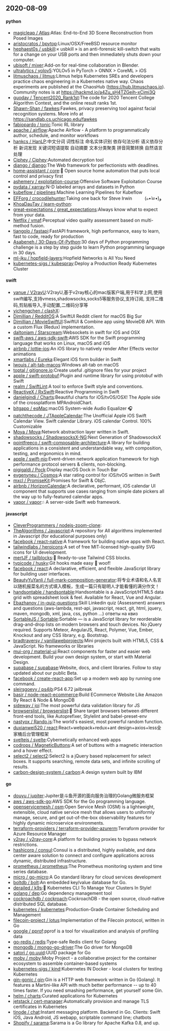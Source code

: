 ## 2020-08-09

#### python
* [magicleap / Atlas](https://github.com/magicleap/Atlas):Atlas: End-to-End 3D Scene Reconstruction from Posed Images
* [aristocratos / bpytop](https://github.com/aristocratos/bpytop):Linux/OSX/FreeBSD resource monitor
* [hephaest0s / usbkill](https://github.com/hephaest0s/usbkill):« usbkill » is an anti-forensic kill-switch that waits for a change on your USB ports and then immediately shuts down your computer.
* [ubisoft / mixer](https://github.com/ubisoft/mixer):Add-on for real-time collaboration in Blender.
* [ultralytics / yolov5](https://github.com/ultralytics/yolov5):YOLOv5 in PyTorch > ONNX > CoreML > iOS
* [litmuschaos / litmus](https://github.com/litmuschaos/litmus):Litmus helps Kubernetes SREs and developers practice chaos engineering in a Kubernetes native way. Chaos experiments are published at the ChaosHub (https://hub.litmuschaos.io). Community notes is at https://hackmd.io/a4Zu_sH4TZGeih-xCimi3Q
* [guoday / Tencent2020_Rank1st](https://github.com/guoday/Tencent2020_Rank1st):The code for 2020 Tencent College Algorithm Contest, and the online result ranks 1st.
* [Shawn-Shan / fawkes](https://github.com/Shawn-Shan/fawkes):Fawkes, privacy preserving tool against facial recognition systems. More info at https://sandlab.cs.uchicago.edu/fawkes
* [fabiopardo / tonic](https://github.com/fabiopardo/tonic):Tonic RL library
* [apache / airflow](https://github.com/apache/airflow):Apache Airflow - A platform to programmatically author, schedule, and monitor workflows
* [hankcs / HanLP](https://github.com/hankcs/HanLP):中文分词 词性标注 命名实体识别 依存句法分析 语义依存分析 新词发现 关键词短语提取 自动摘要 文本分类聚类 拼音简繁转换 自然语言处理
* [Ciphey / Ciphey](https://github.com/Ciphey/Ciphey):Automated decryption tool
* [django / django](https://github.com/django/django):The Web framework for perfectionists with deadlines.
* [home-assistant / core](https://github.com/home-assistant/core):🏡
Open source home automation that puts local control and privacy first
* [ashemery / exploitation-course](https://github.com/ashemery/exploitation-course):Offensive Software Exploitation Course
* [pydata / xarray](https://github.com/pydata/xarray):N-D labeled arrays and datasets in Python
* [kubeflow / pipelines](https://github.com/kubeflow/pipelines):Machine Learning Pipelines for Kubeflow
* [EFForg / crocodilehunter](https://github.com/EFForg/crocodilehunter):Taking one back for Steve Irwin 　 　 (๑•̀ㅂ•́)و
* [KhoaDauTay / learn-python](https://github.com/KhoaDauTay/learn-python):
* [great-expectations / great_expectations](https://github.com/great-expectations/great_expectations):Always know what to expect from your data.
* [Netflix / vmaf](https://github.com/Netflix/vmaf):Perceptual video quality assessment based on multi-method fusion.
* [tiangolo / fastapi](https://github.com/tiangolo/fastapi):FastAPI framework, high performance, easy to learn, fast to code, ready for production
* [Asabeneh / 30-Days-Of-Python](https://github.com/Asabeneh/30-Days-Of-Python):30 days of Python programming challenge is a step by step guide to learn Python programming language in 30 days.
* [ml-jku / hopfield-layers](https://github.com/ml-jku/hopfield-layers):Hopfield Networks is All You Need
* [kubernetes-sigs / kubespray](https://github.com/kubernetes-sigs/kubespray):Deploy a Production Ready Kubernetes Cluster

#### swift
* [yanue / V2rayU](https://github.com/yanue/V2rayU):V2rayU,基于v2ray核心的mac版客户端,用于科学上网,使用swift编写,支持vmess,shadowsocks,socks5等服务协议,支持订阅, 支持二维码,剪贴板导入,手动配置,二维码分享等
* [yichengchen / clashX](https://github.com/yichengchen/clashX):
* [Dimillian / RedditOS](https://github.com/Dimillian/RedditOS):A SwiftUI Reddit client for macOS Big Sur
* [Dimillian / MovieSwiftUI](https://github.com/Dimillian/MovieSwiftUI):SwiftUI & Combine app using MovieDB API. With a custom Flux (Redux) implementation.
* [daltoniam / Starscream](https://github.com/daltoniam/Starscream):Websockets in swift for iOS and OSX
* [swift-aws / aws-sdk-swift](https://github.com/swift-aws/aws-sdk-swift):AWS SDK for the Swift programming language that works on Linux, macOS and iOS
* [airbnb / lottie-ios](https://github.com/airbnb/lottie-ios):An iOS library to natively render After Effects vector animations
* [xmartlabs / Eureka](https://github.com/xmartlabs/Eureka):Elegant iOS form builder in Swift
* [lwouis / alt-tab-macos](https://github.com/lwouis/alt-tab-macos):Windows alt-tab on macOS
* [toptal / gitignore.io](https://github.com/toptal/gitignore.io):Create useful .gitignore files for your project
* [apple / swift-protobuf](https://github.com/apple/swift-protobuf):Plugin and runtime library for using protobuf with Swift
* [realm / SwiftLint](https://github.com/realm/SwiftLint):A tool to enforce Swift style and conventions.
* [ReactiveX / RxSwift](https://github.com/ReactiveX/RxSwift):Reactive Programming in Swift
* [danielgindi / Charts](https://github.com/danielgindi/Charts):Beautiful charts for iOS/tvOS/OSX! The Apple side of the crossplatform MPAndroidChart.
* [bitgapp / eqMac](https://github.com/bitgapp/eqMac):macOS System-wide Audio Equalizer
🎧
* [patchthecode / JTAppleCalendar](https://github.com/patchthecode/JTAppleCalendar):The Unofficial Apple iOS Swift Calendar View. Swift calendar Library. iOS calendar Control. 100% Customizable
* [Moya / Moya](https://github.com/Moya/Moya):Network abstraction layer written in Swift.
* [shadowsocks / ShadowsocksX-NG](https://github.com/shadowsocks/ShadowsocksX-NG):Next Generation of ShadowsocksX
* [pointfreeco / swift-composable-architecture](https://github.com/pointfreeco/swift-composable-architecture):A library for building applications in a consistent and understandable way, with composition, testing, and ergonomics in mind.
* [apple / swift-nio](https://github.com/apple/swift-nio):Event-driven network application framework for high performance protocol servers & clients, non-blocking.
* [pigigaldi / Pock](https://github.com/pigigaldi/Pock):Display macOS Dock in Touch Bar
* [evgenyneu / Cosmos](https://github.com/evgenyneu/Cosmos):A star rating control for iOS/tvOS written in Swift
* [mxcl / PromiseKit](https://github.com/mxcl/PromiseKit):Promises for Swift & ObjC.
* [airbnb / HorizonCalendar](https://github.com/airbnb/HorizonCalendar):A declarative, performant, iOS calendar UI component that supports use cases ranging from simple date pickers all the way up to fully-featured calendar apps.
* [vapor / vapor](https://github.com/vapor/vapor):💧
A server-side Swift web framework.

#### javascript
* [CleverProgrammers / nodejs-zoom-clone](https://github.com/CleverProgrammers/nodejs-zoom-clone):
* [TheAlgorithms / Javascript](https://github.com/TheAlgorithms/Javascript):A repository for All algorithms implemented in Javascript (for educational purposes only)
* [facebook / react-native](https://github.com/facebook/react-native):A framework for building native apps with React.
* [tailwindlabs / heroicons](https://github.com/tailwindlabs/heroicons):A set of free MIT-licensed high-quality SVG icons for UI development.
* [mertJF / tailblocks](https://github.com/mertJF/tailblocks):🎉
Ready-to-use Tailwind CSS blocks.
* [typicode / husky](https://github.com/typicode/husky):Git hooks made easy
🐶
woof!
* [facebook / react](https://github.com/facebook/react):A declarative, efficient, and flexible JavaScript library for building user interfaces.
* [BeautyYuYanli / full-mark-composition-generator](https://github.com/BeautyYuYanli/full-mark-composition-generator):将专业术语和名人名言以随机报菜名的方式填入模板，生成一篇只有聪明人才能看懂的满分作文！
* [handsontable / handsontable](https://github.com/handsontable/handsontable):Handsontable is a JavaScript/HTML5 data grid with spreadsheet look & feel. Available for React, Vue and Angular.
* [Ebazhanov / in-quiz-questions](https://github.com/Ebazhanov/in-quiz-questions):Skill Linkedin quiz (Assessment) answers and questions (aws-lambda, rest-api, javascript, react, git, html, jquery, maven, mongodb, xml, java, css, python ...) ответы на квиз
* [SortableJS / Sortable](https://github.com/SortableJS/Sortable):Sortable — is a JavaScript library for reorderable drag-and-drop lists on modern browsers and touch devices. No jQuery required. Supports Meteor, AngularJS, React, Polymer, Vue, Ember, Knockout and any CSS library, e.g. Bootstrap.
* [bradtraversy / vanillawebprojects](https://github.com/bradtraversy/vanillawebprojects):Mini projects built with HTML5, CSS & JavaScript. No frameworks or libraries
* [mui-org / material-ui](https://github.com/mui-org/material-ui):React components for faster and easier web development. Build your own design system, or start with Material Design.
* [supabase / supabase](https://github.com/supabase/supabase):Website, docs, and client libraries. Follow to stay updated about our public Beta.
* [facebook / create-react-app](https://github.com/facebook/create-react-app):Set up a modern web app by running one command.
* [sleirsgoevy / ps4jb](https://github.com/sleirsgoevy/ps4jb):PS4 6.72 jailbreak
* [basir / node-react-ecommerce](https://github.com/basir/node-react-ecommerce):Build ECommerce Website Like Amazon By React & Node & MongoDB
* [sideway / joi](https://github.com/sideway/joi):The most powerful data validation library for JS
* [browserslist / browserslist](https://github.com/browserslist/browserslist):🦔
Share target browsers between different front-end tools, like Autoprefixer, Stylelint and babel-preset-env
* [nastyox / Rando.js](https://github.com/nastyox/Rando.js):The world's easiest, most powerful random function.
* [duxianwei520 / react](https://github.com/duxianwei520/react):React+webpack+redux+ant design+axios+less全家桶后台管理框架
* [sveltejs / svelte](https://github.com/sveltejs/svelte):Cybernetically enhanced web apps
* [codrops / MagneticButtons](https://github.com/codrops/MagneticButtons):A set of buttons with a magnetic interaction and a hover effect.
* [select2 / select2](https://github.com/select2/select2):Select2 is a jQuery based replacement for select boxes. It supports searching, remote data sets, and infinite scrolling of results.
* [carbon-design-system / carbon](https://github.com/carbon-design-system/carbon):A design system built by IBM

#### go
* [douyu / jupiter](https://github.com/douyu/jupiter):Jupiter是斗鱼开源的面向服务治理的Golang微服务框架
* [aws / aws-sdk-go](https://github.com/aws/aws-sdk-go):AWS SDK for the Go programming language.
* [openservicemesh / osm](https://github.com/openservicemesh/osm):Open Service Mesh (OSM) is a lightweight, extensible, cloud native service mesh that allows users to uniformly manage, secure, and get out-of-the-box observability features for highly dynamic microservice environments.
* [terraform-providers / terraform-provider-azurerm](https://github.com/terraform-providers/terraform-provider-azurerm):Terraform provider for Azure Resource Manager
* [v2ray / v2ray-core](https://github.com/v2ray/v2ray-core):A platform for building proxies to bypass network restrictions.
* [hashicorp / consul](https://github.com/hashicorp/consul):Consul is a distributed, highly available, and data center aware solution to connect and configure applications across dynamic, distributed infrastructure.
* [prometheus / prometheus](https://github.com/prometheus/prometheus):The Prometheus monitoring system and time series database.
* [micro / go-micro](https://github.com/micro/go-micro):A Go standard library for cloud services development
* [boltdb / bolt](https://github.com/boltdb/bolt):An embedded key/value database for Go.
* [derailed / k9s](https://github.com/derailed/k9s):🐶
Kubernetes CLI To Manage Your Clusters In Style!
* [golang / dep](https://github.com/golang/dep):Go dependency management tool
* [cockroachdb / cockroach](https://github.com/cockroachdb/cockroach):CockroachDB - the open source, cloud-native distributed SQL database.
* [kubernetes / kubernetes](https://github.com/kubernetes/kubernetes):Production-Grade Container Scheduling and Management
* [filecoin-project / lotus](https://github.com/filecoin-project/lotus):Implementation of the Filecoin protocol, written in Go
* [google / pprof](https://github.com/google/pprof):pprof is a tool for visualization and analysis of profiling data
* [go-redis / redis](https://github.com/go-redis/redis):Type-safe Redis client for Golang
* [mongodb / mongo-go-driver](https://github.com/mongodb/mongo-go-driver):The Go driver for MongoDB
* [satori / go.uuid](https://github.com/satori/go.uuid):UUID package for Go
* [moby / moby](https://github.com/moby/moby):Moby Project - a collaborative project for the container ecosystem to assemble container-based systems
* [kubernetes-sigs / kind](https://github.com/kubernetes-sigs/kind):Kubernetes IN Docker - local clusters for testing Kubernetes
* [gin-gonic / gin](https://github.com/gin-gonic/gin):Gin is a HTTP web framework written in Go (Golang). It features a Martini-like API with much better performance -- up to 40 times faster. If you need smashing performance, get yourself some Gin.
* [helm / charts](https://github.com/helm/charts):Curated applications for Kubernetes
* [jetstack / cert-manager](https://github.com/jetstack/cert-manager):Automatically provision and manage TLS certificates in Kubernetes
* [tinode / chat](https://github.com/tinode/chat):Instant messaging platform. Backend in Go. Clients: Swift iOS, Java Android, JS webapp, scriptable command line; chatbots
* [Shopify / sarama](https://github.com/Shopify/sarama):Sarama is a Go library for Apache Kafka 0.8, and up.
